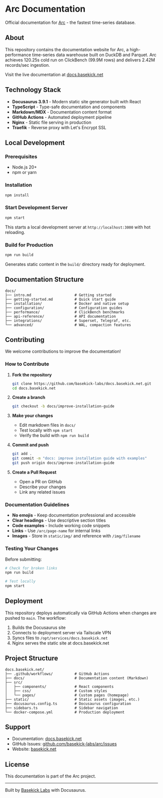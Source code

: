 # Arc Documentation

Official documentation for [Arc](https://github.com/basekick-labs/arc) - the fastest time-series database.

## About

This repository contains the documentation website for Arc, a high-performance time-series data warehouse built on DuckDB and Parquet. Arc achieves 120.25s cold run on ClickBench (99.9M rows) and delivers 2.42M records/sec ingestion.

Visit the live documentation at [docs.basekick.net](https://docs.basekick.net)

## Technology Stack

- **Docusaurus 3.9.1** - Modern static site generator built with React
- **TypeScript** - Type-safe documentation and components
- **Markdown/MDX** - Documentation content format
- **GitHub Actions** - Automated deployment pipeline
- **Nginx** - Static file serving in production
- **Traefik** - Reverse proxy with Let's Encrypt SSL

## Local Development

### Prerequisites

- Node.js 20+
- npm or yarn

### Installation

```bash
npm install
```

### Start Development Server

```bash
npm start
```

This starts a local development server at `http://localhost:3000` with hot reloading.

### Build for Production

```bash
npm run build
```

Generates static content in the `build/` directory ready for deployment.

## Documentation Structure

```
docs/
├── intro.md                    # Getting started
├── getting-started.md          # Quick start guide
├── installation/               # Docker and native setup
├── configuration/              # Configuration guides
├── performance/                # ClickBench benchmarks
├── api-reference/              # API documentation
├── integrations/               # Superset, Telegraf, etc.
└── advanced/                   # WAL, compaction features
```

## Contributing

We welcome contributions to improve the documentation!

### How to Contribute

1. **Fork the repository**
   ```bash
   git clone https://github.com/basekick-labs/docs.basekick.net.git
   cd docs.basekick.net
   ```

2. **Create a branch**
   ```bash
   git checkout -b docs/improve-installation-guide
   ```

3. **Make your changes**
   - Edit markdown files in `docs/`
   - Test locally with `npm start`
   - Verify the build with `npm run build`

4. **Commit and push**
   ```bash
   git add .
   git commit -m "docs: improve installation guide with examples"
   git push origin docs/improve-installation-guide
   ```

5. **Create a Pull Request**
   - Open a PR on GitHub
   - Describe your changes
   - Link any related issues

### Documentation Guidelines

- **No emojis** - Keep documentation professional and accessible
- **Clear headings** - Use descriptive section titles
- **Code examples** - Include working code snippets
- **Links** - Use `/arc/page-name` for internal links
- **Images** - Store in `static/img/` and reference with `/img/filename`

### Testing Your Changes

Before submitting:

```bash
# Check for broken links
npm run build

# Test locally
npm start
```

## Deployment

This repository deploys automatically via GitHub Actions when changes are pushed to `main`. The workflow:

1. Builds the Docusaurus site
2. Connects to deployment server via Tailscale VPN
3. Syncs files to `/opt/services/docs.basekick.net`
4. Nginx serves the static site at docs.basekick.net

## Project Structure

```
docs.basekick.net/
├── .github/workflows/          # GitHub Actions
├── docs/                       # Documentation content (Markdown)
├── src/
│   ├── components/             # React components
│   ├── css/                    # Custom styles
│   └── pages/                  # Custom pages (homepage)
├── static/                     # Static assets (images, etc.)
├── docusaurus.config.ts        # Docusaurus configuration
├── sidebars.ts                 # Sidebar navigation
└── docker-compose.yml          # Production deployment
```

## Support

- Documentation: [docs.basekick.net](https://docs.basekick.net)
- GitHub Issues: [github.com/basekick-labs/arc/issues](https://github.com/basekick-labs/arc/issues)
- Website: [basekick.net](https://basekick.net)

## License

This documentation is part of the Arc project.

---

Built by [Basekick Labs](https://basekick.net) with Docusaurus.
